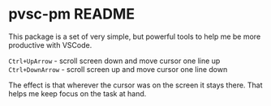 # pvsc-pm README

This package is a set of very simple, but powerful tools to help me be more productive with VSCode.

`Ctrl+UpArrow` - scroll screen down and move cursor one line up
`Ctrl+DownArrow` - scroll screen up and move cursor one line down

The effect is that wherever the cursor was on the screen it stays there. That helps me keep focus on the task at hand.
